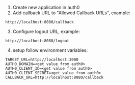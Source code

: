 1. Create new application in auth0
2. Add callback URL to "Allowed Callback URLs", example:
```
http://localhost:8080/callback
```
3. Configure logout URL, example:
```
http://localhost:8080/logout
```
4. setup follow environment variables:
```
TARGET_URL=http://localhost:3000
AUTH0_DOMAIN=<get value from auth0>
AUTH0_CLIENT_ID=<get value from auth0>
AUTH0_CLIENT_SECRET=<get value from auth0>
CALLBACK_URL=http://localhost:8080/callback
```
